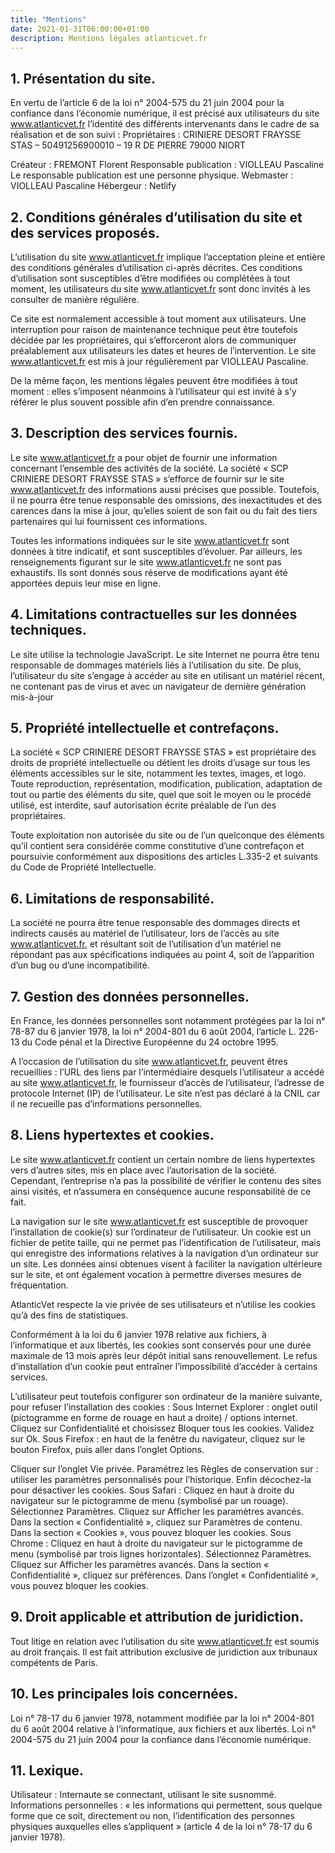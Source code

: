 ```yaml
---
title: "Mentions"
date: 2021-01-31T06:00:00+01:00
description: Mentions légales atlanticvet.fr
---
```


## 1. Présentation du site.
En vertu de l’article 6 de la loi n° 2004-575 du 21 juin 2004 pour la confiance dans l’économie numérique, il est précisé aux utilisateurs du site www.atlanticvet.fr l’identité des différents intervenants dans le cadre de sa réalisation et de son suivi : Propriétaires : CRINIERE DESORT FRAYSSE STAS – 50491256900010 – 19 R DE PIERRE 79000 NIORT 

Créateur : FREMONT Florent 
Responsable publication : VIOLLEAU Pascaline 
Le responsable publication est une personne physique. 
Webmaster : VIOLLEAU Pascaline 
Hébergeur : Netlify

## 2. Conditions générales d’utilisation du site et des services proposés.
L’utilisation du site www.atlanticvet.fr implique l’acceptation pleine et entière des conditions générales d’utilisation ci-après décrites. Ces conditions d’utilisation sont susceptibles d’être modifiées ou complétées à tout moment, les utilisateurs du site www.atlanticvet.fr sont donc invités à les consulter de manière régulière. 

Ce site est normalement accessible à tout moment aux utilisateurs. Une interruption pour raison de maintenance technique peut être toutefois décidée par les propriétaires, qui s’efforceront alors de communiquer préalablement aux utilisateurs les dates et heures de l’intervention. Le site www.atlanticvet.fr est mis à jour régulièrement par VIOLLEAU Pascaline. 

De la même façon, les mentions légales peuvent être modifiées à tout moment : elles s’imposent néanmoins à l’utilisateur qui est invité à s’y référer le plus souvent possible afin d’en prendre connaissance.

## 3. Description des services fournis.
Le site www.atlanticvet.fr a pour objet de fournir une information concernant l’ensemble des activités de la société. La société « SCP CRINIERE DESORT FRAYSSE STAS » s’efforce de fournir sur le site www.atlanticvet.fr des informations aussi précises que possible. Toutefois, il ne pourra être tenue responsable des omissions, des inexactitudes et des carences dans la mise à jour, qu’elles soient de son fait ou du fait des tiers partenaires qui lui fournissent ces informations.

Toutes les informations indiquées sur le site www.atlanticvet.fr sont données à titre indicatif, et sont susceptibles d’évoluer. Par ailleurs, les renseignements figurant sur le site www.atlanticvet.fr ne sont pas exhaustifs. Ils sont donnés sous réserve de modifications ayant été apportées depuis leur mise en ligne.

## 4. Limitations contractuelles sur les données techniques.
Le site utilise la technologie JavaScript. Le site Internet ne pourra être tenu responsable de dommages matériels liés à l’utilisation du site. De plus, l’utilisateur du site s’engage à accéder au site en utilisant un matériel récent, ne contenant pas de virus et avec un navigateur de dernière génération mis-à-jour


## 5. Propriété intellectuelle et contrefaçons.
La société « SCP CRINIERE DESORT FRAYSSE STAS » est propriétaire des droits de propriété intellectuelle ou détient les droits d’usage sur tous les éléments accessibles sur le site, notamment les textes, images, et logo. Toute reproduction, représentation, modification, publication, adaptation de tout ou partie des éléments du site, quel que soit le moyen ou le procédé utilisé, est interdite, sauf autorisation écrite préalable de l’un des propriétaires. 

Toute exploitation non autorisée du site ou de l’un quelconque des éléments qu’il contient sera considérée comme constitutive d’une contrefaçon et poursuivie conformément aux dispositions des articles L.335-2 et suivants du Code de Propriété Intellectuelle.

## 6. Limitations de responsabilité.
La société ne pourra être tenue responsable des dommages directs et indirects causés au matériel de l’utilisateur, lors de l’accès au site www.atlanticvet.fr, et résultant soit de l’utilisation d’un matériel ne répondant pas aux spécifications indiquées au point 4, soit de l’apparition d’un bug ou d’une incompatibilité.

## 7. Gestion des données personnelles.
En France, les données personnelles sont notamment protégées par la loi n° 78-87 du 6 janvier 1978, la loi n° 2004-801 du 6 août 2004, l’article L. 226-13 du Code pénal et la Directive Européenne du 24 octobre 1995. 

A l’occasion de l’utilisation du site www.atlanticvet.fr, peuvent êtres recueillies : l’URL des liens par l’intermédiaire desquels l’utilisateur a accédé au site www.atlanticvet.fr, le fournisseur d’accès de l’utilisateur, l’adresse de protocole Internet (IP) de l’utilisateur. Le site n’est pas déclaré à la CNIL car il ne recueille pas d’informations personnelles. 

## 8. Liens hypertextes et cookies.
Le site www.atlanticvet.fr contient un certain nombre de liens hypertextes vers d’autres sites, mis en place avec l’autorisation de la société. Cependant, l’entreprise n’a pas la possibilité de vérifier le contenu des sites ainsi visités, et n’assumera en conséquence aucune responsabilité de ce fait. 

La navigation sur le site www.atlanticvet.fr est susceptible de provoquer l’installation de cookie(s) sur l’ordinateur de l’utilisateur. Un cookie est un fichier de petite taille, qui ne permet pas l’identification de l’utilisateur, mais qui enregistre des informations relatives à la navigation d’un ordinateur sur un site. Les données ainsi obtenues visent à faciliter la navigation ultérieure sur le site, et ont également vocation à permettre diverses mesures de fréquentation. 

AtlanticVet respecte la vie privée de ses utilisateurs et n’utilise les cookies qu’à des fins de statistiques. 

Conformément à la loi du 6 janvier 1978 relative aux fichiers, à l’informatique et aux libertés, les cookies sont conservés pour une durée maximale de 13 mois après leur dépôt initial sans renouvellement. Le refus d’installation d’un cookie peut entraîner l’impossibilité d’accéder à certains services. 

L’utilisateur peut toutefois configurer son ordinateur de la manière suivante, pour refuser l’installation des cookies : Sous Internet Explorer : onglet outil (pictogramme en forme de rouage en haut a droite) / options internet. Cliquez sur Confidentialité et choisissez Bloquer tous les cookies. Validez sur Ok. Sous Firefox : en haut de la fenêtre du navigateur, cliquez sur le bouton Firefox, puis aller dans l’onglet Options. 

Cliquer sur l’onglet Vie privée. Paramétrez les Règles de conservation sur : utiliser les paramètres personnalisés pour l’historique. Enfin décochez-la pour désactiver les cookies. Sous Safari : Cliquez en haut à droite du navigateur sur le pictogramme de menu (symbolisé par un rouage). Sélectionnez Paramètres. Cliquez sur Afficher les paramètres avancés. Dans la section « Confidentialité », cliquez sur Paramètres de contenu. Dans la section « Cookies », vous pouvez bloquer les cookies. Sous Chrome : Cliquez en haut à droite du navigateur sur le pictogramme de menu (symbolisé par trois lignes horizontales). Sélectionnez Paramètres. Cliquez sur Afficher les paramètres avancés. Dans la section « Confidentialité », cliquez sur préférences. Dans l’onglet « Confidentialité », vous pouvez bloquer les cookies.


## 9. Droit applicable et attribution de juridiction.
Tout litige en relation avec l’utilisation du site www.atlanticvet.fr est soumis au droit français. Il est fait attribution exclusive de juridiction aux tribunaux compétents de Paris.


## 10. Les principales lois concernées.
Loi n° 78-17 du 6 janvier 1978, notamment modifiée par la loi n° 2004-801 du 6 août 2004 relative à l’informatique, aux fichiers et aux libertés. Loi n° 2004-575 du 21 juin 2004 pour la confiance dans l’économie numérique.  


## 11. Lexique.
Utilisateur : Internaute se connectant, utilisant le site susnommé. Informations personnelles : « les informations qui permettent, sous quelque forme que ce soit, directement ou non, l’identification des personnes physiques auxquelles elles s’appliquent » (article 4 de la loi n° 78-17 du 6 janvier 1978).